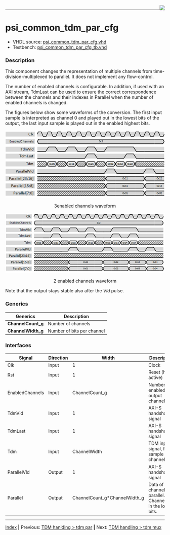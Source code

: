 <img align="right" src="../psi_logo.png">

***
# psi_common_tdm_par_cfg

- VHDL source: [psi_common_tdm_par_cfg.vhd](../../hdl/psi_common_tdm_par_cfg.vhd)
- Testbench: [psi_common_tdm_par_cfg_tb.vhd](../../testbench/psi_common_tdm_par_cfg_tb/psi_common_tdm_par_cfg_tb.vhd)

### Description

This component changes the representation of multiple channels from time-division-multiplexed to parallel. It does not implement any flow-control.

The number of enabled channels is configurable. In addition, if used with an AXI stream, TdmLast can be used to ensure the correct correspondence between the channels and their indexes in Parallel when the number of enabled channels is changed.

The figures below show some waveforms of the conversion. The first input sample is interpreted as channel 0 and played out in the lowest bits of the output, the last input sample is played out in the enabled highest bits.

<p align="center"> <img src="ch8_3_fig17.png"></p>
<p align="center"> 3enabled channels waveform </p>

<p align="center"> <img src="ch8_3_fig18.png"></p>
<p align="center"> 2 enabled channels waveform </p>

Note that the output stays stable also after the *Vld* pulse.

### Generics
Generics            | Description
--------------------|---------
**ChannelCount\_g** | Number of channels
**ChannelWidth\_g** | Number of bits per channel

### Interfaces

Signal                 |Direction  |Width                             | Description
-----------------------|-----------|----------------------------------|--------------------------------------------------------------------
Clk                    |Input      |1                                 | Clock
Rst                    |Input      |1                                 | Reset (high active)
EnabledChannels        |Input      |ChannelCount\_g                   | Number of enabled output channels
TdmVld                 |Input      |1                                 | AXI-S handshaking signal
TdmLast                |Input      |1                                 | AXI-S handshaking signal
Tdm                    |Input      |ChannelWidth                      | TDM input signal, first sample is channel 0.
ParallelVld            |Output     |1                                 | AXI-S handshaking signal
Parallel               |Output     |ChannelCount\_g\*ChannelWidth\_g  | Data of all channels in parallel. Channel 0 is in the lowest bits.

***
[Index](../psi_common_index.md) **|** Previous: [TDM hanlding > tdm par](../ch8_tdm_handling/ch8_2_tdm_par.md) **|** Next: [TDM handling > tdm mux](../ch8_tdm_handling/ch8_4_tdm_mux.md)
